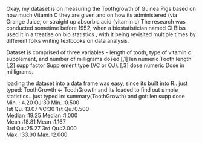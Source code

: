 Okay, my dataset is on measuring the Toothgrowth of Guinea Pigs based on how much Vitamin C
they are given and on how its administered (via Orange Juice, or straight up absorbic acid (vitamin c)
The research was conducted sometime before 1952, when a biostatistician named CI Bliss used it in a treatise on bio statistics
, with it being revisited multiple times by different folks writing textbooks on data analysis.

Dataset is comprised of three variables - length of tooth, type of vitamin c supplement, and number of milligrams dosed
[,1]	 len	 numeric	 Tooth length
[,2]	 supp	 factor	 Supplement type (VC or OJ).
[,3]	 dose	 numeric	 Dose in milligrams.

loading the dataset into a data frame was easy, since its built into R..
just typed:
ToothGrowth <- ToothGrowth
and its loaded
to find out simple statistics.. just typed in:
summary(ToothGrowth)
and got:
     len        supp         dose      
 Min.   : 4.20   OJ:30   Min.   :0.500  
 1st Qu.:13.07   VC:30   1st Qu.:0.500  
 Median :19.25           Median :1.000  
 Mean   :18.81           Mean   :1.167  
 3rd Qu.:25.27           3rd Qu.:2.000  
 Max.   :33.90           Max.   :2.000  
 